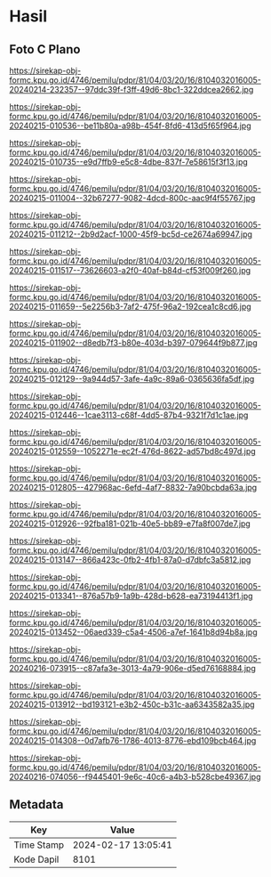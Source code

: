 # Hasil

## Foto C Plano

https://sirekap-obj-formc.kpu.go.id/4746/pemilu/pdpr/81/04/03/20/16/8104032016005-20240214-232357--97ddc39f-f3ff-49d6-8bc1-322ddcea2662.jpg

https://sirekap-obj-formc.kpu.go.id/4746/pemilu/pdpr/81/04/03/20/16/8104032016005-20240215-010536--be11b80a-a98b-454f-8fd6-413d5f65f964.jpg

https://sirekap-obj-formc.kpu.go.id/4746/pemilu/pdpr/81/04/03/20/16/8104032016005-20240215-010735--e9d7ffb9-e5c8-4dbe-837f-7e58615f3f13.jpg

https://sirekap-obj-formc.kpu.go.id/4746/pemilu/pdpr/81/04/03/20/16/8104032016005-20240215-011004--32b67277-9082-4dcd-800c-aac9f4f55767.jpg

https://sirekap-obj-formc.kpu.go.id/4746/pemilu/pdpr/81/04/03/20/16/8104032016005-20240215-011212--2b9d2acf-1000-45f9-bc5d-ce2674a69947.jpg

https://sirekap-obj-formc.kpu.go.id/4746/pemilu/pdpr/81/04/03/20/16/8104032016005-20240215-011517--73626603-a2f0-40af-b84d-cf53f009f260.jpg

https://sirekap-obj-formc.kpu.go.id/4746/pemilu/pdpr/81/04/03/20/16/8104032016005-20240215-011659--5e2256b3-7af2-475f-96a2-192cea1c8cd6.jpg

https://sirekap-obj-formc.kpu.go.id/4746/pemilu/pdpr/81/04/03/20/16/8104032016005-20240215-011902--d8edb7f3-b80e-403d-b397-079644f9b877.jpg

https://sirekap-obj-formc.kpu.go.id/4746/pemilu/pdpr/81/04/03/20/16/8104032016005-20240215-012129--9a944d57-3afe-4a9c-89a6-0365636fa5df.jpg

https://sirekap-obj-formc.kpu.go.id/4746/pemilu/pdpr/81/04/03/20/16/8104032016005-20240215-012446--1cae3113-c68f-4dd5-87b4-9321f7d1c1ae.jpg

https://sirekap-obj-formc.kpu.go.id/4746/pemilu/pdpr/81/04/03/20/16/8104032016005-20240215-012559--1052271e-ec2f-476d-8622-ad57bd8c497d.jpg

https://sirekap-obj-formc.kpu.go.id/4746/pemilu/pdpr/81/04/03/20/16/8104032016005-20240215-012805--427968ac-6efd-4af7-8832-7a90bcbda63a.jpg

https://sirekap-obj-formc.kpu.go.id/4746/pemilu/pdpr/81/04/03/20/16/8104032016005-20240215-012926--92fba181-021b-40e5-bb89-e7fa8f007de7.jpg

https://sirekap-obj-formc.kpu.go.id/4746/pemilu/pdpr/81/04/03/20/16/8104032016005-20240215-013147--866a423c-0fb2-4fb1-87a0-d7dbfc3a5812.jpg

https://sirekap-obj-formc.kpu.go.id/4746/pemilu/pdpr/81/04/03/20/16/8104032016005-20240215-013341--876a57b9-1a9b-428d-b628-ea73194413f1.jpg

https://sirekap-obj-formc.kpu.go.id/4746/pemilu/pdpr/81/04/03/20/16/8104032016005-20240215-013452--06aed339-c5a4-4506-a7ef-1641b8d94b8a.jpg

https://sirekap-obj-formc.kpu.go.id/4746/pemilu/pdpr/81/04/03/20/16/8104032016005-20240216-073915--c87afa3e-3013-4a79-906e-d5ed76168884.jpg

https://sirekap-obj-formc.kpu.go.id/4746/pemilu/pdpr/81/04/03/20/16/8104032016005-20240215-013912--bd193121-e3b2-450c-b31c-aa6343582a35.jpg

https://sirekap-obj-formc.kpu.go.id/4746/pemilu/pdpr/81/04/03/20/16/8104032016005-20240215-014308--0d7afb76-1786-4013-8776-ebd109bcb464.jpg

https://sirekap-obj-formc.kpu.go.id/4746/pemilu/pdpr/81/04/03/20/16/8104032016005-20240216-074056--f9445401-9e6c-40c6-a4b3-b528cbe49367.jpg


## Metadata

| Key        | Value               |
| ---------- | ------------------- |
| Time Stamp | 2024-02-17 13:05:41 |
| Kode Dapil | 8101                |



